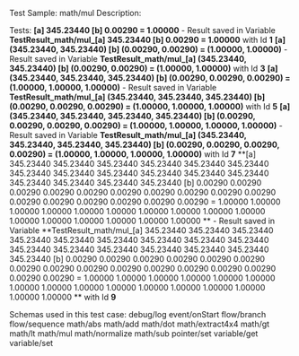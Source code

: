 Test Sample: math/mul
Description: 

Tests:
	**[a] 345.23440 [b] 0.00290 = 1.00000** - Result saved in Variable **TestResult_math/mul_[a] 345.23440 [b] 0.00290 = 1.00000** with Id **1**
	**[a] (345.23440, 345.23440) [b] (0.00290, 0.00290) = (1.00000, 1.00000)** - Result saved in Variable **TestResult_math/mul_[a] (345.23440, 345.23440) [b] (0.00290, 0.00290) = (1.00000, 1.00000)** with Id **3**
	**[a] (345.23440, 345.23440, 345.23440) [b] (0.00290, 0.00290, 0.00290) = (1.00000, 1.00000, 1.00000)** - Result saved in Variable **TestResult_math/mul_[a] (345.23440, 345.23440, 345.23440) [b] (0.00290, 0.00290, 0.00290) = (1.00000, 1.00000, 1.00000)** with Id **5**
	**[a] (345.23440, 345.23440, 345.23440, 345.23440) [b] (0.00290, 0.00290, 0.00290, 0.00290) = (1.00000, 1.00000, 1.00000, 1.00000)** - Result saved in Variable **TestResult_math/mul_[a] (345.23440, 345.23440, 345.23440, 345.23440) [b] (0.00290, 0.00290, 0.00290, 0.00290) = (1.00000, 1.00000, 1.00000, 1.00000)** with Id **7**
	**[a] 345.23440	345.23440	345.23440	345.23440
345.23440	345.23440	345.23440	345.23440
345.23440	345.23440	345.23440	345.23440
345.23440	345.23440	345.23440	345.23440
 [b] 0.00290	0.00290	0.00290	0.00290
0.00290	0.00290	0.00290	0.00290
0.00290	0.00290	0.00290	0.00290
0.00290	0.00290	0.00290	0.00290
 = 1.00000	1.00000	1.00000	1.00000
1.00000	1.00000	1.00000	1.00000
1.00000	1.00000	1.00000	1.00000
1.00000	1.00000	1.00000	1.00000
** - Result saved in Variable **TestResult_math/mul_[a] 345.23440	345.23440	345.23440	345.23440
345.23440	345.23440	345.23440	345.23440
345.23440	345.23440	345.23440	345.23440
345.23440	345.23440	345.23440	345.23440
 [b] 0.00290	0.00290	0.00290	0.00290
0.00290	0.00290	0.00290	0.00290
0.00290	0.00290	0.00290	0.00290
0.00290	0.00290	0.00290	0.00290
 = 1.00000	1.00000	1.00000	1.00000
1.00000	1.00000	1.00000	1.00000
1.00000	1.00000	1.00000	1.00000
1.00000	1.00000	1.00000	1.00000
** with Id **9**

Schemas used in this test case:
	debug/log
	event/onStart
	flow/branch
	flow/sequence
	math/abs
	math/add
	math/dot
	math/extract4x4
	math/gt
	math/lt
	math/mul
	math/normalize
	math/sub
	pointer/set
	variable/get
	variable/set
